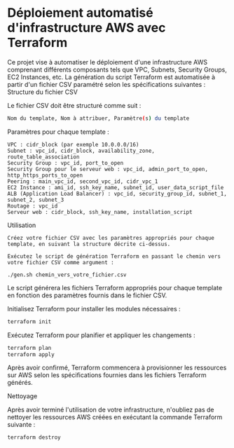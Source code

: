 # Déploiement automatisé d'infrastructure AWS avec Terraform

Ce projet vise à automatiser le déploiement d'une infrastructure AWS comprenant différents composants tels que VPC, Subnets, Security Groups, EC2 Instances, etc. La génération du script Terraform est automatisée à partir d'un fichier CSV paramétré selon les spécifications suivantes :
Structure du fichier CSV

Le fichier CSV doit être structuré comme suit :

```sh
Nom du template, Nom à attribuer, Paramètre(s) du template
```
Paramètres pour chaque template :

    VPC : cidr_block (par exemple 10.0.0.0/16)
    Subnet : vpc_id, cidr_block, availability_zone, route_table_association
    Security Group : vpc_id, port_to_open
    Security Group pour le serveur web : vpc_id, admin_port_to_open, http_https_ports_to_open
    Peering : main_vpc_id, second_vpc_id, cidr_vpc_1
    EC2 Instance : ami_id, ssh_key_name, subnet_id, user_data_script_file
    ALB (Application Load Balancer) : vpc_id, security_group_id, subnet_1, subnet_2, subnet_3
    Routage : vpc_id
    Serveur web : cidr_block, ssh_key_name, installation_script

Utilisation

    Créez votre fichier CSV avec les paramètres appropriés pour chaque template, en suivant la structure décrite ci-dessus.

    Exécutez le script de génération Terraform en passant le chemin vers votre fichier CSV comme argument :

    ./gen.sh chemin_vers_votre_fichier.csv

Le script générera les fichiers Terraform appropriés pour chaque template en fonction des paramètres fournis dans le fichier CSV.

Initialisez Terraform pour installer les modules nécessaires :

```sh
terraform init
```



Exécutez Terraform pour planifier et appliquer les changements :

```sh
terraform plan
terraform apply
```
Après avoir confirmé, Terraform commencera à provisionner les ressources sur AWS selon les spécifications fournies dans les fichiers Terraform générés.

Nettoyage

Après avoir terminé l'utilisation de votre infrastructure, n'oubliez pas de nettoyer les ressources AWS créées en exécutant la commande Terraform suivante :

```sh
terraform destroy
```
